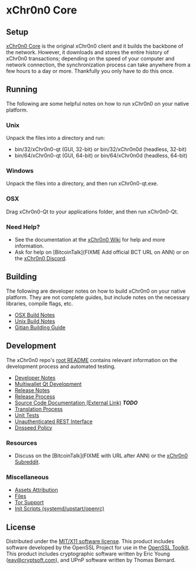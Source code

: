 xChr0n0 Core
=====================

Setup
---------------------
[xChr0n0 Core](https://xChr0n0.io/) is the original xChr0n0 client and it builds the backbone of the network. However, it downloads and stores the entire history of xChr0n0 transactions; depending on the speed of your computer and network connection, the synchronization process can take anywhere from a few hours to a day or more. Thankfully you only have to do this once.

Running
---------------------
The following are some helpful notes on how to run xChr0n0 on your native platform.

### Unix

Unpack the files into a directory and run:

- bin/32/xChr0n0-qt (GUI, 32-bit) or bin/32/xChr0n0d (headless, 32-bit)
- bin/64/xChr0n0-qt (GUI, 64-bit) or bin/64/xChr0n0d (headless, 64-bit)

### Windows

Unpack the files into a directory, and then run xChr0n0-qt.exe.

### OSX

Drag xChr0n0-Qt to your applications folder, and then run xChr0n0-Qt.

### Need Help?

* See the documentation at the [xChr0n0 Wiki](https://github.com/xChr0n0-crypto/xChr0n0/wiki)
for help and more information.
* Ask for help on [BitcoinTalk](FIXME Add official BCT URL on ANN) or on the [xChr0n0 Discord](https://discord.gg/a7vhegP).

Building
---------------------
The following are developer notes on how to build xChr0n0 on your native platform. They are not complete guides, but include notes on the necessary libraries, compile flags, etc.

- [OSX Build Notes](build-osx.md)
- [Unix Build Notes](build-unix.md)
- [Gitian Building Guide](gitian-building.md)

Development
---------------------
The xChr0n0 repo's [root README](https://github.com/xChr0n0-crypto/xChr0n0/blob/master/README.md) contains relevant information on the development process and automated testing.

- [Developer Notes](developer-notes.md)
- [Multiwallet Qt Development](multiwallet-qt.md)
- [Release Notes](release-notes.md)
- [Release Process](release-process.md)
- [Source Code Documentation (External Link)](https://dev.visucore.com/bitcoin/doxygen/) ***TODO***
- [Translation Process](translation_process.md)
- [Unit Tests](unit-tests.md)
- [Unauthenticated REST Interface](REST-interface.md)
- [Dnsseed Policy](dnsseed-policy.md)

### Resources

* Discuss on the [BitcoinTalk](FIXME with URL after ANN) or the [xChr0n0 Subreddit](http://reddit.com/r/xChr0n0coin).

### Miscellaneous
- [Assets Attribution](assets-attribution.md)
- [Files](files.md)
- [Tor Support](tor.md)
- [Init Scripts (systemd/upstart/openrc)](init.md)

License
---------------------
Distributed under the [MIT/X11 software license](http://www.opensource.org/licenses/mit-license.php).
This product includes software developed by the OpenSSL Project for use in the [OpenSSL Toolkit](https://www.openssl.org/). This product includes
cryptographic software written by Eric Young ([eay@cryptsoft.com](mailto:eay@cryptsoft.com)), and UPnP software written by Thomas Bernard.
